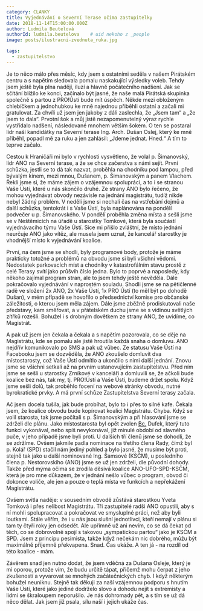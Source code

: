 ```yaml
---
category: CLANKY
title: Vyjednávání o Severní Terase očima zastupitelky
date: 2018-11-14T15:00:00.000Z
author: Ludmila Beutelová
authorId: ludmila.beutelova    # uid nekoho z _people
image: posts/ilustracni-zvednuta_ruka.jpg

tags:
  - zastupitelstvo
---
```


Je to něco málo přes měsíc, kdy jsem s ostatními seděla v našem Pirátském centru a s napětím sledovala pomalu naskakující výsledky voleb. Tehdy jsem ještě byla plna nadějí, iluzí a hlavně počátečního nadšení. Jak se sčítání blížilo ke konci, začínalo být jasné, že naše malá Pirátská skupinka společně s partou z PRO!Ústí bude mít úspěch. Někde mezi obloženým chlebíčkem a jednohubkou ke mně najednou přiběhli ostatní a začali mi gratulovat. Za chvíli už jsem jen jakoby z dáli zaslechla, že „Jsem tam“ a „že jsem to dala“. Prvotní šok a můj jistě nezapomenutelný výraz rychle vystřídalo nadšení, následované mnohem větším šokem. O ten se postaral lídr naší kandidátky na Severní terase Ing. Arch. Dušan Oslej, který ke mně přiběhl, popadl mě za ruku a jen zahlásil: „Jdeme jednat. Hned.“ A tím to teprve začalo.

Cestou k Hraničáři mi bylo v rychlosti vysvětleno, že volal p. Šimanovský, lídr ANO na Severní terase, a že se chce začerstva s námi sejít. První schůzka, jestli se to dá tak nazvat, proběhla na chodníku pod lampou, před bývalým kinem, mezi mnou, Dušanem, p. Šimanovským a panem Vlachem. Řekli jsme si, že máme zájem o vzájemnou spolupráci, a to i se stranou Vaše Ústí, které u nás skončilo druhé. Ze strany ANO bylo řečeno, že mohou vyjednávat obvody nezávisle na jednání magistrátu, tudíž nikde nebyl žádný problém. V neděli jsme si nechali čas na vstřebání dojmů a další schůzka, tentokrát i s Vaše Ústí, byla naplánována na pondělí podvečer u p. Šimanovského. V pondělí proběhla změna místa a sešli jsme se v Neštěmicích na úřadě u starostky Tomkové, která byla součástí vyjednávacího týmu Vaše Ústí. Sice mi přišlo zvláštní, že místo jednání neurčuje ANO jako vítěz, ale musela jsem uznat, že kancelář starostky je vhodnější místo k vyjednávání koalice.

První, na čem jsme se shodli, byly programové body, protože je máme prakticky totožné a problémů na obvodu jsme si byli všichni vědomi. Nedostatek parkovacích míst a chodníky v katastrofálním stavu prostě z celé Terasy svítí jako průšvih číslo jedna. Bylo to poprvé a naposledy, kdy někoho zajímal program stran, ale to jsem tehdy ještě nevěděla. Dále pokračovalo vyjednávání v naprostém souladu. Shodli jsme se na pětičlenné radě ve složení 2x ANO, 2x Vaše Ústí, 1x PRO Ústí (to měl být po dohodě Dušan), v mém případě se hovořilo o předsednictví komise pro občanské záležitosti, o kterou jsem měla zájem. Dále jsme zběžně prodiskutovali naše představy, kam směřovat, a v přátelském duchu jsme se s vidinou světlých zítřků rozešli. Bohužel i s drobným dovětkem ze strany ANO, že uvidíme, co Magistrát.

A pak už jsem jen čekala a čekala a s napětím pozorovala, co se děje na Magistrátu, kde se pomalu ale jistě hroutila každá snaha o domluvu. ANO nejdřív komunikovalo po SMS a pak už vůbec. Ze statusu Vaše Ústí na Facebooku jsem se dozvěděla, že ANO zkoušelo domluvit dva místostarosty, což Vaše Ústí odmítlo a ukončilo s nimi další jednání. Znovu jsme se všichni setkali až na prvním ustanovujícím zastupitelstvu. Před ním jsme se sešli u starostky Zrníkové v kanceláři a domluvili se, že ačkoli bude koalice bez nás, tak my, tj. PRO!Ústí a Vaše Ústí, budeme držet spolu. Když jsme sešli dolů, tak proběhlo focení na webové stránky obvodu, nutné byrokratické prvky. A má první schůze Zastupitelstva Severní terasy začala.

Ač jsem docela tušila, jak bude probíhat, bylo to i přes to silné kafe. Čekala jsem, že koalice obvodu bude kopírovat koalici Magistrátu. Chyba. Když se volil starosta, tak jsme počítali s p. Šimanovským a při hlasování jsme se zdrželi dle plánu. Jako místostarosta byl opět zvolen [Bc.](https://usti.pirati.cz/aktuality/zverejneni-charvat.html) Dufek, který tuto funkci vykonával, nebo spíš nevykonával, již minulé období od slavného puče, v jeho případě jsme byli proti. U dalších tří členů jsme se dohodli, že se zdržíme. Ovšem jakmile padla nominace na třetího člena Rady, čímž byl p. Kolář (SPD) stačil nám jediný pohled a bylo jasné, že musíme být proti, stejně tak jako u další nominované Ing. Šamsové (KSČM), u posledního člena p. Nestorovskiho (ANO) jsme se už jen zdrželi, dle původní dohody. Takže před mýma očima se zrodila děsivá koalice ANO-UFO-SPD-KSČM, která je pro mne důkazem, že v jednání nešlo vůbec o program, obvod či dokonce voliče, ale jen a pouze o teplá místa ve funkcích a nepřekážení Magistrátu.

Ovšem svitla naděje: v sousedním obvodě zůstává starostkou Yveta Tomková i přes nelibost Magistrátu. Tři zastupitelé radši ANO opustili, aby s ní mohli spolupracovat a pokračovat ve smysluplné práci, než aby byli loutkami. Stále věřím, že i u nás jsou slušní jednotlivci, kteří nemají v plánu si tam ty čtyři roky jen odsedět. Ale upřímně už ani nevím, co se dá čekat od těch, co se dobrovolně spojí s takovou „sympatickou partou“ jako je KSČM a SPD. Jsem z principu pesimista, takže když nečekám nic dobrého, můžu být maximálně příjemně překvapena. Snad. Čas ukáže. A ten já - na rozdíl od této koalice - mám. 

Závěrem snad jen nutno dodat, že jsem vděčná za Dušana Osleje, který je mi oporou, protože vím, že budu určitě tápat, přičemž mohu čerpat z jeho zkušeností a vyvarovat se mnohých začátečnických chyb. I když některým bohužel neuniknu. Stejně tak děkuji za naší vzájemnou podporu s hnutím Vaše Ústí, které jako jediné dodrželo slovo a dohodu nejít s extremisty a lidmi se škraloupem neporušilo. Je nás dohromady pět, a s tím se už dá něco dělat. Jak jsem již psala, sílu naší i jejich ukáže čas.
